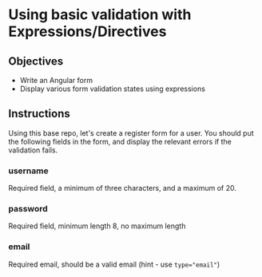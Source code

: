 # Using basic validation with Expressions/Directives

## Objectives

- Write an Angular form
- Display various form validation states using expressions

## Instructions

Using this base repo, let's create a register form for a user. You should put the following fields in the form, and display the relevant errors if the validation fails.

### username

Required field, a minimum of three characters, and a maximum of 20.

### password

Required field, minimum length 8, no maximum length

### email

Required email, should be a valid email (hint - use `type="email"`)